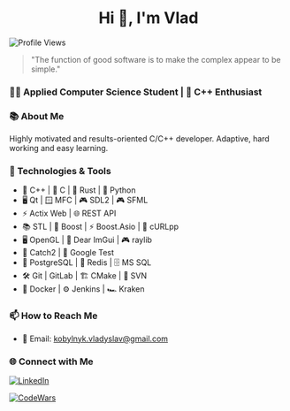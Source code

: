 <h1 align="center">Hi 👋, I'm Vlad</h1>

![Profile Views](https://komarev.com/ghpvc/?username=hackpulsar&color=brightgreen)

> "The function of good software is to make the complex appear to be simple."

### 👨‍💻 Applied Computer Science Student | 🌱 C++ Enthusiast

### 📚 About Me

Highly motivated and results-oriented C/C++ developer. Adaptive, hard working and easy learning.

### 🚀 Technologies & Tools
- 🔵 C++ | 📝 C | 🦀 Rust | 🐍 Python
- 🖥️ Qt | 🪟 MFC | 🎮 SDL2 | 🎮 SFML
- ⚡ Actix Web | 🌐 REST API
- 📚 STL | 🚀 Boost | ⚡ Boost.Asio | 🔌 cURLpp
- 🖥️ OpenGL | 🎨 Dear ImGui | 🎮 raylib
- 🧪 Catch2 | 🧪 Google Test
- 🐘 PostgreSQL | 🔴 Redis | 🗄️ MS SQL
- 🛠️ Git | GitLab | 🏗️ CMake | 🔄 SVN
- 🐳 Docker | ⚙️ Jenkins | 🏎️ Kraken

### 📫 How to Reach Me

- 📧 Email: [kobylnyk.vladyslav@gmail.com](mailto:kobylnyk.vladyslav@gmail.com)

### 🌐 Connect with Me

[![LinkedIn](https://img.shields.io/badge/LinkedIn-%230077B5.svg?&style=for-the-badge&logo=linkedin&logoColor=white)](https://www.linkedin.com/in/vladyslav-kobylnyk/)

[![CodeWars](https://www.codewars.com/users/hackpulsar/badges/large)](https://www.codewars.com/users/hackpulsar)
